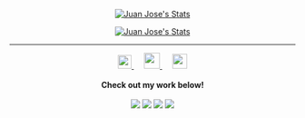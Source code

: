 <p align="center">
  <a href="https://github.com/elJuanjoRamos" class="rich-diff-level-one">
    <img src="https://github-readme-stats.vercel.app/api?username=elJuanjoRamos&theme=radical&show_icons=true&count_private=true" alt="Juan Jose's Stats">
  </a>
</p>
<p>
<p align="center">
  <a href="https://github.com/elJuanjoRamos" class="rich-diff-level-one">
    <img src="https://github-readme-stats.vercel.app/api/top-langs/?username=elJuanjoRamos&theme=radical&layout=compact" alt="Juan Jose's Stats">
  </a>
</p>
<p>
 <hr>
<p align="center">
  <a href="https://dev.to/eljuanjoramos">
    <img src="https://svgur.com/i/TKs.svg" width="24px"/>
  </a>
  &emsp;
  <a href= "https://instagram.com/eljuanjoramos">
    <img src="https://img.icons8.com/ios-glyphs/256/808080/instagram-new.svg" width="28px"/>
  </a>
  &emsp;
  <a href="https://www.linkedin.com/in/juan-jos%C3%A9-ramos-campos/">
    <img src="https://img.icons8.com/ios-filled/256/808080/linkedin.svg" width="26px"/>
  </a>
  <br><br>
  <strong>Check out my work below!</strong>
  <br><br>
  <img src="https://badges.pufler.dev/visits/elJuanjoRamos/elJuanjoRamos?style=flat-square&color=black&logo=github&a=0">
  <img src="https://badges.pufler.dev/years/elJuanjoRamos?style=flat-square&color=black&logo=github&a=0">
  <img src="https://badges.pufler.dev/repos/elJuanjoRamos?style=flat-square&color=black&logo=github&a=0">
  <img src="https://badges.pufler.dev/commits/monthly/elJuanjoRamos?style=flat-square&count_private=true&color=black&logo=github&a=0">
</p>
